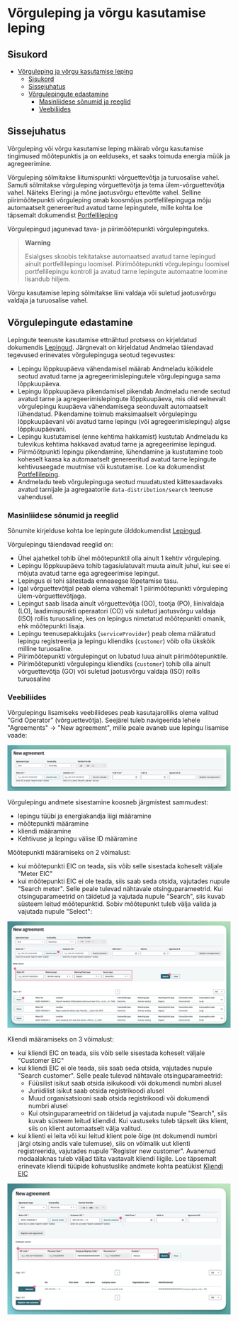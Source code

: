 # Võrguleping ja võrgu kasutamise leping

## Sisukord

<!-- TOC -->
* [Võrguleping ja võrgu kasutamise leping](#võrguleping-ja-võrgu-kasutamise-leping)
  * [Sisukord](#sisukord)
  * [Sissejuhatus](#sissejuhatus)
  * [Võrgulepingute edastamine](#võrgulepingute-edastamine)
    * [Masinliidese sõnumid ja reeglid](#masinliidese-sõnumid-ja-reeglid)
    * [Veebiliides](#veebiliides)
<!-- TOC -->

## Sissejuhatus

Võrguleping või võrgu kasutamise leping määrab võrgu kasutamise tingimused mõõtepunktis ja on eelduseks, et saaks toimuda energia müük ja agregeerimine.

Võrguleping sõlmitakse liitumispunkti võrguettevõtja ja turuosalise vahel. Samuti sõlmitakse võrguleping võrguettevõtja ja tema ülem-võrguettevõtja vahel. Näiteks Eleringi ja mõne jaotusvõrgu ettevõtte vahel. Selline piirimõõtepunkti võrguleping omab koosmõjus portfellilepinguga mõju automaatselt genereeritud avatud tarne lepingutele, mille kohta loe täpsemalt dokumendist [Portfellileping](06.1-portfellileping.md)

Võrgulepingud jagunevad tava- ja piirimõõtepunkti võrgulepinguteks.

> **Warning**
> 
> Esialgses skoobis tekitatakse automaatsed avatud tarne lepingud ainult portfellilepingu loomisel. Piirimõõtepunkti võrgulepingu loomisel portfellilepingu kontroll ja avatud tarne lepingute automaatne loomine lisandub hiljem.

Võrgu kasutamise leping sõlmitakse liini valdaja või suletud jaotusvõrgu valdaja ja turuosalise vahel.

## Võrgulepingute edastamine

Lepingute teenuste kasutamise ettnähtud protsess on kirjeldatud dokumendis [Lepingud](06-lepingud.md). Järgnevalt on kirjeldatud Andmelao täiendavad tegevused erinevates võrgulepinguga seotud tegevustes:

- Lepingu lõppkuupäeva vähendamisel määrab Andmeladu kõikidele seotud avatud tarne ja agregeerimislepingutele võrgulepinguga sama lõppkuupäeva.
- Lepingu lõppkuupäeva pikendamisel pikendab Andmeladu nende seotud avatud tarne ja agregeerimislepingute lõppkuupäeva, mis olid eelnevalt võrgulepingu kuupäeva vähendamisega seonduvalt automaatselt lühendatud. Pikendamine toimub maksimaalselt võrgulepingu lõppkuupäevani või avatud tarne lepingu (või agregeerimislepingu) algse lõppkuupäevani.
- Lepingu kustutamisel (enne kehtima hakkamist) kustutab Andmeladu ka tulevikus kehtima hakkavad avatud tarne ja agregeerimise lepingud.
- Piirmõõtpunkti lepingu pikendamine, lühendamine ja kustutamine toob koheselt kaasa ka automaatselt genereeritud avatud tarne lepingute  kehtivusaegade muutmise või kustutamise. Loe ka dokumendist [Portfellileping](06.1-portfellileping.md).
- Andmeladu teeb võrgulepinguga seotud muudatusted kättesaadavaks avatud tarnijale ja agregaatorile `data-distribution/search` teenuse vahendusel.

### Masinliidese sõnumid ja reeglid

Sõnumite kirjelduse kohta loe lepingute ülddokumendist [Lepingud](06-lepingud.md).

Võrgulepingu täiendavad reeglid on:

- Ühel ajahetkel tohib ühel mõõtepunktil olla ainult 1 kehtiv võrguleping.
- Lepingu lõppkuupäeva tohib tagasiulatuvalt muuta ainult juhul, kui see ei mõjuta avatud tarne ega agregeerimise lepingut.
- Lepingus ei tohi sätestada enneaegse lõpetamise tasu.
- Igal võrguettevõtjal peab olema vähemalt 1 piirimõõtepunkti võrguleping ülem-võrguettevõtjaga.
- Lepingut saab lisada ainult võrguettevõtja (GO), tootja (PO), liinivaldaja (LO), laadimispunkti operaatori (CO) või suletud jaotusvõrgu valdaja (ISO) rollis turuosaline, kes on lepingus nimetatud mõõtepunkti omanik, ehk mõõtepunkti lisaja.
- Lepingu teenusepakkujaks (`serviceProvider`) peab olema määratud lepingu registreerija ja lepingu kliendiks (`customer`) võib olla ükskõik milline turuosaline.
- Piirimõõtepunkti võrgulepingut on lubatud luua ainult piirimõõtepunktile.
- Piirimõõtepunkti võrgulepingu kliendiks (`customer`) tohib olla ainult võrguettevõtja (GO) või suletud jaotusvõrgu valdaja (ISO) rollis turuosaline

### Veebiliides

Võrgulepingu lisamiseks veebiliideses peab kasutajarolliks olema valitud "Grid Operator" (võrguettevõtja). Seejärel tuleb navigeerida lehele "Agreements" -> "New agreement", mille peale avaneb uue lepingu lisamise vaade:

![Uus leping](../images/opp-ui/agreement/new-grid-agreement.jpg)

Võrgulepingu andmete sisestamine koosneb järgmistest sammudest:

- lepingu tüübi ja energiakandja liigi määramine
- mõõtepunkti määramine
- kliendi määramine
- Kehtivuse ja lepingu välise ID määramine

Mõõtepunkti määramiseks on 2 võimalust:

- kui mõõtepunkti EIC on teada, siis võib selle sisestada koheselt väljale "Meter EIC"
- kui mõõtepunkti EIC ei ole teada, siis saab seda otsida, vajutades nupule "Search meter". Selle peale tulevad nähtavale otsinguparameetrid. Kui otsinguparameetrid on täidetud ja vajutada nupule "Search", siis kuvab süsteem leitud mõõtepunktid. Sobiv mõõtepunkt tuleb välja valida ja vajutada nupule "Select":

![Võrgulepingu mõõtepunkti otsing](../images/opp-ui/agreement/grid-agreement-search-metering-point.jpg)

Kliendi määramiseks on 3 võimalust:

- kui kliendi EIC on teada, siis võib selle sisestada koheselt väljale "Customer EIC"
- kui kliendi EIC ei ole teada, siis saab seda otsida, vajutades nupule "Search customer". Selle peale tulevad nähtavale otsinguparameetrid:
  - Füüsilist isikut saab otsida isikukoodi või dokumendi numbri alusel
  - Juriidilist isikut saab otsida registrikoodi alusel
  - Muud organisatsiooni saab otsida registrikoodi või dokumendi numbri alusel
  - Kui otsinguparameetrid on täidetud ja vajutada nupule "Search", siis kuvab süsteem leitud kliendid. Kui vastuseks tuleb täpselt üks klient, siis on klient automaatselt välja valitud.
- kui klienti ei leita või kui leitud klient pole õige (nt dokumendi numbri järgi otsing andis vale tulemuse), siis on võimalik uut klienti registreerida, vajutades nupule "Register new customer". Avanenud modaalaknas tuleb väljad täita vastavalt kliendi liigile. Loe täpsemalt erinevate kliendi tüüpide kohustuslike andmete kohta peatükist [Kliendi EIC](04-kliendi-eic.md#kliendi-ja-tema-metaandmete-lisamine-ja-muutmine)

![Võrgulepingu kliendi otsing](../images/opp-ui/agreement/grid-agreement-search-customer.jpg)
